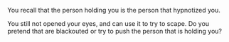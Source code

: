 You recall that the person holding you is the person that hypnotized you.

You still not opened your eyes, and can use it to try to scape. Do you pretend that are blackouted or try to push the person that is holding you?
